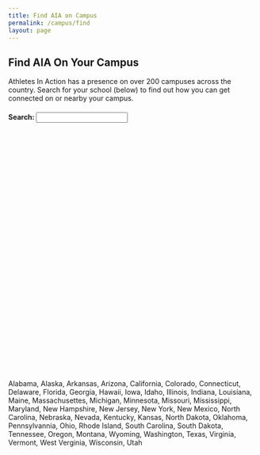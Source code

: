 ```yaml
---
title: Find AIA on Campus
permalink: /campus/find
layout: page
---
```

<div class="container col-md-10 col-md-offset-1">
<h2 class="title text-center">Find AIA <span class="first-color light">On Your Campus</span></h2>
<p>Athletes In Action has a presence on over 200 campuses across the country. Search for your school (below) to find out how you can get connected on or nearby your campus.</p>
<h4 id="searchbox">Search:&nbsp;<input id="schools" type="text"></h4>
</div>
<div class="row mt20">
<div class="container">
<div id="controls" class="col-md-10 col-md-offset-1 mb20"><div class="wrap_controls row"></div></div>
</div>
</div>
<div id="gmap" style="height: 500px; position: relative; overflow: hidden;"></div>
<div class="hidden">Alabama, Alaska, Arkansas, Arizona, California, Colorado, Connecticut, Delaware, Florida, Georgia, Hawaii, Iowa, Idaho, Illinois, Indiana, Louisiana, Maine, Massachusettes, Michigan, Minnesota, Missouri, Mississippi, Maryland, New Hampshire, New Jersey, New York, New Mexico, North Carolina, Nebraska, Nevada, Kentucky, Kansas, North Dakota, Oklahoma, Pennsylvannia, Ohio, Rhode Island, South Carolina, South Dakota, Tennessee, Oregon, Montana, Wyoming, Washington, Texas, Virginia, Vermont, West Verginia, Wisconsin, Utah</div>
<script type="text/javascript">// <![CDATA[
var html_checks = {
    //required: called by Maplace.js to activate the current voice on menu
    activateCurrent: function(index) {
        this.html_element.find("input[value='" + index + "']").attr('checked', true);
    },
    //required: called by Maplace.js to get the html of the menu
    getHtml: function() {
        var self = this,
            html = '';

        //if more than one location
        if(this.ln > 0) {
            html += '<div class="accordion panel-group ' + this.o.controls_cssclass + '" id="campusAccordion">';

            //check "view all" link
            //use ShowOnMenu(index) to know if a location has to appear on menu
            if(this.ShowOnMenu(this.view_all_key)) {
                html += '<label><input type="radio" name="gmap" value="'
                     + this.view_all_key + '"/>' + this.o.view_all_text + '</label>';
            }

            //iterate the locations
            for (var a = 0; a < this.ln; a++) {
                if(this.ShowOnMenu(a)) 
                  html += '<div class="panel col-md-6"><div class="panel-heading" style="background-color:#990000;">'
              			+ '<a class="collapse panel-toggle" data-toggle="collapse" data-parent="#campusAccordion" href="#collapse'+ a.toString() + '" style="color:#FFFFFF;">'
              			+ this.o.locations[a].title + '</a></div>';

      			   if (a === 0) {
              			html += '<div id="collapse' + a.toString() +'" class="panel-collapse collapse in"><div class="accordion-inner" style="background-color: #e5e5e5; padding:10px;">';
              			if (this.o.locations[a].aia.StaffType == "")	{
              				html += "We don't currently have a presence on this campus, but we have resources and coaches available to help you begin to <a href='/campus/sportlinc'>start AIA on this campus</a>."
              			} else {
              				html += checkSchoolTypeText(this.o.locations[a].aia, false)
              			}
          			} else {
          				html += '<div id="collapse' + a.toString() +'" class="panel-collapse collapse"><div class="accordion-inner" style="background-color: #e5e5e5;padding:10px;">'
          					+ checkSchoolTypeText(this.o.locations[a].aia, true);
          			}
          			html += '</div></div></div>';
            }
            html += '</div>';
        }

        this.html_element = $('<div class="wrap_controls row"></div>').append(html);

        //event on change
        //use ViewOnMap(index) to trigger the marker on map
        this.html_element.find('#campusAccordion').on('show.bs.collapse', function (e) {
		    var $this = $(e.target).siblings('.panel-heading').find('.panel-toggle');
console.log($this);
		    var id = parseInt($this.context.id.substring(8))+1;
		    self.ViewOnMap(id);
	    })

        return this.html_element;
    }
};
function checkSchoolTypeText (aia, distance)
		{ 
			var html = '';
			 var email = '';
       var web = '';
       var twitter = '';

       if (aia.Email != "" && aia.Email != null ) { email = 'Contact: ' + aia.Contact + ' <a href="mailto:' + aia.Email + '">(Email)</a> | ';}
       if  (aia.Twitter != "" && aia.Twitter) { twitter = 'Twitter: <a href="http://twitter.com/' + aia.Twitter + '">@' + aia.Twitter + '</a> |';}
       if (aia.Website != null && aia.Website != "") { web = 'Website: <a href="' + aia.Website + '">' + aia.Website + '</a>'; }

       if (aia.StaffType == 'SportLinc') {html += '<p>This is student-led movement under the supervision of an AIA Staff member coaching them.</p>';}
			

			 html += '<p>' + email + twitter + web + '</p>'

			 if (distance==true) { html += '<p>This campus is approximatly ' + parseFloat(aia.Distance).toFixed(2).toString() + ' mi from the campus you searched for.'; }

			 return html;
		}
$(document).ready(function() {
       $.support.cors = true;
       var apiURL = "https://api.athletesinaction.org/api/";
       if (document.all && !window.atob) {
		$('#searchbox').html("We're Sorry.  The campus locator doesn't work in this browser.  Please try a different browser.");
	}
       
       $('#schools').typeahead({
       		minLength: 3,
       		source: function(query, process) {
       			var schools = [];
       			var mapper = {};
       			$.ajax({
                        type: "GET",
                        url: apiURL + "campus?filtertype=name&filter="+ escape(query),
                        contentType: "application/json; charset=utf-8", // content type sent to server
                        dataType: "json", //Expected data format from server
                        success: function (result) {//On Successfull service call
                            $.each(result, function(i, school) {
                            	mapper[school.SchoolName] = school;
                            	schools.push(school.SchoolName + " (" + school.SchoolCity + ", " + school.SchoolState + ")");
                            })
                            process(schools);
                        },
                        error: function (request, status, errorThrown) {
                            
                            alert(request + " " + status + " " + errorThrown);
                        } // When Service call fails
                    });
       		},
       		updater: function(item) {
       			$.ajax({
				      type: "GET",
				      url: apiURL + "CampusLocator?SchoolName=" + escape(item) + "&Radius=20",
				      contentType: "application/json; charset=utf-8", // content type sent to server
				      dataType: "json", //Expected data format from server

				      success: function (result) {//On Successfull service call
				        //alert(result.SchoolName);		        
				        schoolLocations = [ 
				        	{
					        	lat: result.Latitude,
						        lon: result.Longititude,
						        title: result.SchoolName,
						        html: '<h4>' + result.SchoolName + ' - ' + result.City + '</h4>',
						        icon: checkSchoolType(result.StaffType),
						        zoom: 6,
						        aia: result
					        }			        
				        ];

				        var arrayd = (typeof result.NearBySchools) == 'string' ? eval('(' + result.NearBySchools + ')') : result.NearBySchools;
						if (arrayd != null) {
						     for (var i = 0; i < arrayd.length; i++) {
						         //alert(', ' + arrayd[i].SchoolName);
						         schoolLocations.push(
						         	{
						         		lat: arrayd[i].Latitude,
								        lon: arrayd[i].Longititude,
								        title: arrayd[i].SchoolName,
								        html: '<h4>' + arrayd[i].SchoolName + ' - ' + arrayd[i].City + '</h4>',
								        icon: checkSchoolType(arrayd[i].StaffType),
								        zoom: 11,
								        aia: arrayd[i]
						         	}
						         )
						     }
						}

				        map.SetLocations(schoolLocations, true);
				        map.Load();
				        map.ViewOnMap(1);
				      },
				      error: function (request, status, errorThrown) {
				        schools.push("There was an issue.  Please try again later.");
				      } // When Service call fails
				    });
			    }
			});


		function checkSchoolType (StaffType)
		{
			 if(StaffType == 'Staffed') {return 'https://goaia.org/Themes/AIA/Content/aiastaffpin.png';}
			 else if (StaffType == 'SportLinc') {return 'https://goaia.org/Themes/AIA/Content/aia-sportlinc-pin.png';}
			 else if (StaffType == 'USCM Connect') {return 'https://goaia.org/Themes/AIA/Content/crupin.png';}
			 else {return 'http://goaia.org/Themes/AIA/Content/no-presence.png';}

		}
		var map = new Maplace({
			map_options: {
                set_center: [39.82, -98.57],
                zoom: 4
              },
       afterShow: function(index) { $('.in').removeClass('in');  $('#collapse' + index.toString()).addClass('in');}
        });

        map.AddControl('checks', html_checks);
        
        map.Load({
        	force_generate_controls: true,
        	controls_title: 'Schools',
            controls_type: 'checks',
            controls_on_map: false,
            view_all: false
        });
        


       

   });
// ]]></script>
<script type="text/javascript" src="https://maps.google.com/maps/api/js?sensor=false&amp;libraries=geometry&amp;v=3.13"></script>
<script type="text/javascript" src="/uploads/Campus/maplace.min.js?v=0.2.5"></script>
<script type="text/javascript" src="/uploads/Campus/bootstrap3-typeahead.min.js"></script>